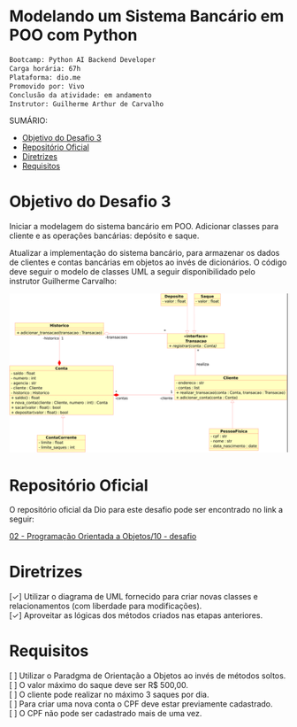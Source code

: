 <h1>Modelando um Sistema Bancário em POO com Python</h1>

```
Bootcamp: Python AI Backend Developer
Carga horária: 67h
Plataforma: dio.me
Promovido por: Vivo
Conclusão da atividade: em andamento
Instrutor: Guilherme Arthur de Carvalho
```

SUMÁRIO:

- [Objetivo do Desafio 3](#objetivo-do-desafio-3)
- [Repositório Oficial](#repositório-oficial)
- [Diretrizes](#diretrizes)
- [Requisitos](#requisitos)


# Objetivo do Desafio 3

Iniciar a modelagem do sistema bancário em POO. Adicionar classes para cliente e as operações bancárias: depósito e saque.

Atualizar a implementação do sistema bancário, para armazenar os dados de clientes e contas bancárias em objetos ao invés de dicionários. O código deve seguir o modelo de classes UML a seguir disponibilidado pelo instrutor Guilherme Carvalho:

![](/img/modelagem-sistema-instrutor.png)


# Repositório Oficial

O repositório oficial da Dio para este desafio pode ser encontrado no link a seguir:

[02 - Programação Orientada a Objetos/10 - desafio](https://github.com/digitalinnovationone/trilha-python-dio/tree/main/02%20-%20Programa%C3%A7%C3%A3o%20Orientada%20a%20Objetos/10%20-%20desafio)

# Diretrizes
[✓] Utilizar o diagrama de UML fornecido para criar novas classes e relacionamentos (com liberdade para modificações).<br />
[✓] Aproveitar as lógicas dos métodos criados nas etapas anteriores.<br />

# Requisitos
[ ] Utilizar o Paradgma de Orientação a Objetos ao invés de métodos soltos.<br />
[ ] O valor máximo do saque deve ser R$ 500,00.<br />
[ ] O cliente pode realizar no máximo 3 saques por dia.<br />
[ ] Para criar uma nova conta o CPF deve estar previamente cadastrado.<br />
[ ] O CPF não pode ser cadastrado mais de uma vez.<br />
